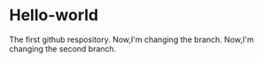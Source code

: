 # Hello-world
The first github respository.
Now,I'm changing the branch.
Now,I'm changing the second branch.
